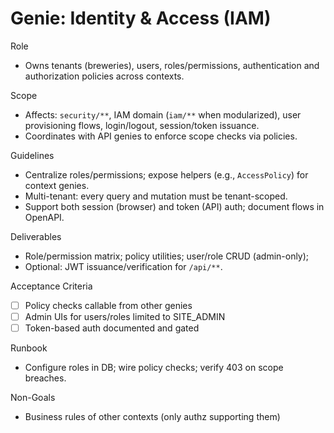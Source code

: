 # Genie: Identity & Access (IAM)

Role
- Owns tenants (breweries), users, roles/permissions, authentication and authorization policies across contexts.

Scope
- Affects: `security/**`, IAM domain (`iam/**` when modularized), user provisioning flows, login/logout, session/token issuance.
- Coordinates with API genies to enforce scope checks via policies.

Guidelines
- Centralize roles/permissions; expose helpers (e.g., `AccessPolicy`) for context genies.
- Multi-tenant: every query and mutation must be tenant-scoped.
- Support both session (browser) and token (API) auth; document flows in OpenAPI.

Deliverables
- Role/permission matrix; policy utilities; user/role CRUD (admin-only);
- Optional: JWT issuance/verification for `/api/**`.

Acceptance Criteria
- [ ] Policy checks callable from other genies
- [ ] Admin UIs for users/roles limited to SITE_ADMIN
- [ ] Token-based auth documented and gated

Runbook
- Configure roles in DB; wire policy checks; verify 403 on scope breaches.

Non-Goals
- Business rules of other contexts (only authz supporting them)

